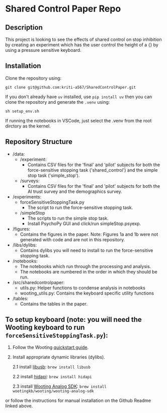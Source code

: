 # Shared Control Paper Repo

## Description
This project is looking to see the effects of shared control on stop inhibition by creating an experiment 
which has the user control the height of a {} by using a pressure sensitive keyboard.

## Installation
Clone the repository using:

```
git clone git@github.com:kriti-a567/SharedControlPaper.git
```

If you don't already have `uv` installed, use `pip install uv` then you can clone the repository and generate the `.venv` using:
```
sh setup_env.sh
```
If running the notebooks in VSCode, just select the .venv from the root dirctory as the kernel.

## Repository Structure

- /data:  
    - /experiment:  
      * Contains CSV files for the 'final' and 'pilot' subjects for both the force-sensitive stopping task ('shared_control') and the simple stop task ('simple_stop').  
    - /surveys:  
      * Contains CSV files for the 'final' and 'pilot' subjects for both the AI trust survey and the demographics survey.  
- /experiments:  
    - forceSensitiveStoppingTask.py  
        * The script to run the force-sensitive stopping task.   
    - /simpleStop  
        * The scripts to run the simple stop task.  
        * Install PsychoPy GUI and click/run simpleStop.psyexp.  
- /figures:  
    - Contains the figures in the paper. Note: Figures 1a and 1b were not generated with code and are not in this repository.  
- /libs/dylibs:  
    - Contains dylibs you will need to install to run the force-sensitive stopping task.  
- /notebooks:  
    - The notebooks which run through the processing and analysis.  
    - The notebooks are numbered in the order in which they should be run.  
- /src/sharedcontrolpaper:    
    - utils.py: Helper functions to condense analysis in notebooks  
    - wooting_utils.py: Contains the keyboard specific utility functions  
- /tables:  
    - Contains the tables in the paper.

## To setup keyboard (note: you will need the Wooting keyboard to run `forceSensitiveStoppingTask.py`):
1. Follow the Wooting [quickstart guide](https://wooting.io/quickstart).
2. Install appropriate dynamic libraries (dylibs). 

    2.1 install [libusb](https://libusb.info/):
            `brew install libusb` 

    2.2 install [hidapi](https://formulae.brew.sh/formula/hidapi):
            `brew install hidapi` 
    
    2.3 install [Wooting Analog SDK](https://github.com/WootingKb/wooting-analog-sdk):
            `brew install wootingkb/wooting/wooting-analog-sdk`

or follow the instructions for manual installation on the Github Readme linked above.

